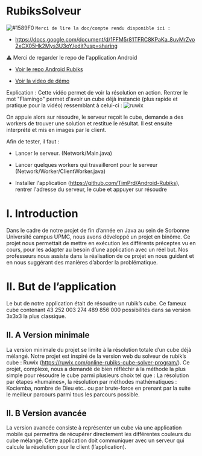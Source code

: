 # RubiksSolveur

![#1589F0](https://placehold.it/15/1589F0/000000?text=+) `Merci de lire la doc/compte rendu disponible ici : `

  - https://docs.google.com/document/d/1FFM5r81TFRC8KPaKa_8uvMrZvo2xCX05Hk2Mys3U3oY/edit?usp=sharing

:warning: Merci de regarder le repo de l'application Android 

  - [Voir le repo Android Rubiks](https://github.com/TimPrd/Android-Rubiks)
  
  - [Voir la video de démo](https://youtu.be/MeojRx8Fa_A)
  
  Explication : 
  Cette vidéo permet de voir la résolution en action. 
  Rentrer le mot "Flamingo" permet d'avoir un cube déjà instancié (plus rapide et pratique pour la vidéo) ressemblant à celui-ci :
  ![ruwix](https://github.com/TimPrd/-Java-RubiksSolveur/blob/master/ruwix.png)

  On appuie alors sur résoudre, le serveur reçoit le cube, demande a des workers de trouver une solution et restitue le résultat.
  Il est ensuite interprété et mis en images par le client.
  
  Afin de tester, il faut :
  - Lancer le serveur. (Network/Main.java)
  
  - Lancer quelques workers qui travailleront pour le serveur (Network/Worker/ClientWorker.java)
  
  - Installer l'application (https://github.com/TimPrd/Android-Rubiks), rentrer l'adresse du serveur, le cube et appuyer sur résoudre
  
# I. Introduction

Dans le cadre de notre projet de fin d’année en Java au sein de Sorbonne Université campus UPMC, nous avons développé un projet en binôme.
Ce projet nous permettait de mettre en exécution les différents préceptes vu en cours, pour les adapter au besoin d’une application avec un réel but.
Nos professeurs nous assiste dans la réalisation de ce projet en nous guidant et en nous suggérant des manières d’aborder la problématique.

# II. But de l’application

Le but de notre application était de résoudre un rubik’s cube. Ce fameux cube contenant 43 252 003 274 489 856 000 possibilités dans sa version 3x3x3 la plus classique.   

## II. A Version minimale 

La version minimale du projet se limite à la résolution totale d’un cube déjà mélangé. Notre projet est inspiré de la version web du solveur de rubik’s cube : 
Ruwix (https://ruwix.com/online-rubiks-cube-solver-program/).
Ce projet, complexe, nous a demandé de bien réfléchir à la méthode la plus simple pour résoudre le cube parmi plusieurs choix tel que : La résolution par étapes «humaines», 
la résolution par méthodes mathématiques : Kociemba, nombre de Dieu etc.. ou par brute-force en prenant par la suite le meilleur parcours parmi tous les parcours possible.

## II. B Version avancée
La version avancée consiste à représenter un cube via une application mobile qui permettra de récupérer directement les différentes couleurs du cube mélangé. Cette application doit communiquer avec un serveur qui calcule la résolution pour le client (l’application).
